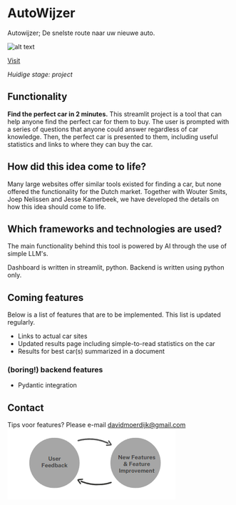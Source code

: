 # AutoWijzer

Autowijzer; De snelste route naar uw nieuwe auto.

![alt text](image-1.png)

[Visit](https://autowijzer.streamlit.app/)

_Huidige stage: project_

## Functionality

**Find the perfect car in 2 minutes.** This streamlit project is a tool that can help anyone find the perfect car for them to buy. The user is prompted with a series of questions that anyone could answer regardless of car knowledge. Then, the perfect car is presented to them, including useful statistics and links to where they can buy the car.

## How did this idea come to life?

Many large websites offer similar tools existed for finding a car, but none offered the functionality for the Dutch market. Together with Wouter Smits, Joep Nelissen and Jesse Kamerbeek, we have developed the details on how this idea should come to life.

## Which frameworks and technologies are used?

The main functionality behind this tool is powered by AI through the use of simple LLM's.

Dashboard is written in streamlit, python. Backend is written using python only.

## Coming features

Below is a list of features that are to be implemented. This list is updated regularly.

- Links to actual car sites
- Updated results page including simple-to-read statistics on the car
- Results for best car(s) summarized in a document

### (boring!) backend features

- Pydantic integration

## Contact

Tips voor features? Please e-mail davidmoerdijk@gmail.com
![Project Improvement Cycle](image.png)
